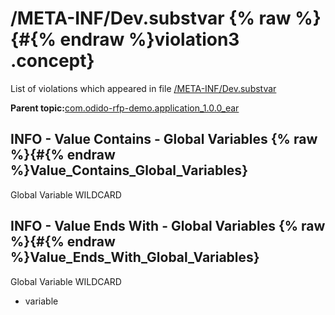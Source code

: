 # /META-INF/Dev.substvar {% raw %}{#{% endraw %}violation3 .concept}

List of violations which appeared in file [/META-INF/Dev.substvar](../../../projects/com.odido-rfp-demo.application_1.0.0_ear/META-INF/Dev.substvar.md)

**Parent topic:**[com.odido-rfp-demo.application\_1.0.0\_ear](../../../qa/projects/com.odido-rfp-demo.application_1.0.0_ear.md)

## INFO - Value Contains - Global Variables {% raw %}{#{% endraw %}Value_Contains_Global_Variables}

Global Variable WILDCARD

## INFO - Value Ends With - Global Variables {% raw %}{#{% endraw %}Value_Ends_With_Global_Variables}

Global Variable WILDCARD

-   variable

